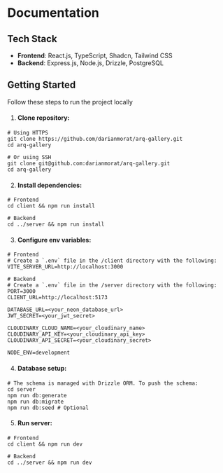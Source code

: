# Documentation

## Tech Stack

- **Frontend**: React.js, TypeScript, Shadcn, Tailwind CSS
- **Backend**: Express.js, Node.js, Drizzle, PostgreSQL

## Getting Started

Follow these steps to run the project locally

1. #### Clone repository:

```shell
# Using HTTPS
git clone https://github.com/darianmorat/arq-gallery.git
cd arq-gallery

# Or using SSH
git clone git@github.com:darianmorat/arq-gallery.git
cd arq-gallery
```

2. #### Install dependencies:

```shell
# Frontend
cd client && npm run install

# Backend
cd ../server && npm run install
```

3. #### Configure env variables:

```shell
# Frontend
# Create a `.env` file in the /client directory with the following:
VITE_SERVER_URL=http://localhost:3000

# Backend
# Create a `.env` file in the /server directory with the following:
PORT=3000
CLIENT_URL=http://localhost:5173

DATABASE_URL=<your_neon_database_url>
JWT_SECRET=<your_jwt_secret>

CLOUDINARY_CLOUD_NAME=<your_cloudinary_name>
CLOUDINARY_API_KEY=<your_cloudinary_api_key>
CLOUDINARY_API_SECRET=<your_cloudinary_secret>

NODE_ENV=development
```

4. #### Database setup:

```shell
# The schema is managed with Drizzle ORM. To push the schema:
cd server
npm run db:generate
npm run db:migrate
npm run db:seed # Optional
```

5. #### Run server:

```shell
# Frontend
cd client && npm run dev

# Backend
cd ../server && npm run dev
```
